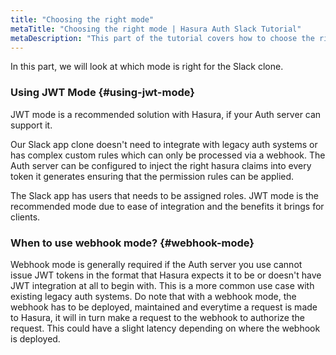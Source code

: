 ```yaml
---
title: "Choosing the right mode"
metaTitle: "Choosing the right mode | Hasura Auth Slack Tutorial"
metaDescription: "This part of the tutorial covers how to choose the right auth mode"
---
```


In this part, we will look at which mode is right for the Slack clone.

### Using JWT Mode {#using-jwt-mode}

JWT mode is a recommended solution with Hasura, if your Auth server can support it.

Our Slack app clone doesn't need to integrate with legacy auth systems or has complex custom rules which can only be processed via a webhook. The Auth server can be configured to inject the right hasura claims into every token it generates ensuring that the permission rules can be applied.

The Slack app has users that needs to be assigned roles. JWT mode is the recommended mode due to ease of integration and the benefits it brings for clients.

### When to use webhook mode? {#webhook-mode}

Webhook mode is generally required if the Auth server you use cannot issue JWT tokens in the format that Hasura expects it to be or doesn't have JWT integration at all to begin with. This is a more common use case with existing legacy auth systems. Do note that with a webhook mode, the webhook has to be deployed, maintained and everytime a request is made to Hasura, it will in turn make a request to the webhook to authorize the request. This could have a slight latency depending on where the webhook is deployed.
